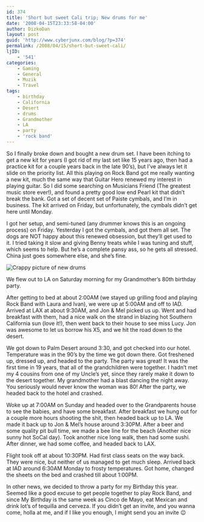 ```yaml
---
id: 374
title: 'Short but sweet Cali trip; New drums for me'
date: '2008-04-15T23:33:58-04:00'
author: DizkoDan
layout: post
guid: 'http://www.cyberjunx.com/blog/?p=374'
permalink: /2008/04/15/short-but-sweet-cali/
ljID:
    - '541'
categories:
    - Gaming
    - General
    - Muzik
    - Travel
tags:
    - birthday
    - California
    - Desert
    - drums
    - Grandmother
    - LA
    - party
    - 'rock band'
---
```


So I finally broke down and bought a new drum set. I have been itching to get a new kit for years (I got rid of my last set like 15 years ago, then had a practice kit for a couple years back in the late 90’s), but I’ve always let it slide on the priority list. All this playing on Rock Band got me really wanting a new kit, much the same way that Guitar Hero renewed my interest in playing guitar. So I did some searching on Musicians Friend (The greatest music store ever!), and found a pretty good low end Pearl kit that didn’t break the bank. Got a set of decent set of Paiste cymbals, and I’m in business. The kit arrived on Friday, but unfortunately, the cymbals didn’t get here until Monday.

I got her setup, and semi-tuned (any drummer knows this is an ongoing process) on Friday. Yesterday I got the cymbals, and got them all set. The dogs are NOT happy about this renewed obsession, but they’ll get used to it. I tried taking it slow and giving Benny treats while I was tuning and stuff, which seems to help. But he’s a complete pansy ass, so he gets all stressed. China just goes somewhere else, and she’s fine.

![Crappy picture of new drums](http://www.cyberjunx.com/drums1.jpg)

We flew out to LA on Saturday morning for my Grandmother’s 80th birthday party.

After getting to bed at about 2:00AM (we stayed up grilling food and playing Rock Band with Laura and Ivan), we were up at 5:00AM and off to IAD. Arrived at LAX at about 9:30AM, and Jon &amp; Mel picked us up. Went and had breakfast with them, had a nice walk on the strand in blazing hot Southern California sun (love it!), then went back to their house to see miss Lucy. Jon was awesome to let us borrow his X5, and we hit the road down to the desert.

We got down to Palm Desert around 3:30, and got checked into our hotel. Temperature was in the 90’s by the time we got down there. Got freshened up, dressed up, and headed to the party. The party was great! It was the first time in 19 years, that all of the grandchildren were together. I hadn’t met my 4 cousins from one of my Uncle’s yet, since they rarely make it down to the desert together. My grandmother had a blast dancing the night away. You seriously would never know the woman was 80! After the party, we headed back to the hotel and crashed.

Woke up at 7:00AM on Sunday and headed over to the Grandparents house to see the babies, and have some breakfast. After breakfast we hung out for a couple more hours shooting the shit, then headed back up to LA. We made it back up to Jon &amp; Mel’s house around 3:30PM. After a beer and some quality pit bull time, we made a bee line for the beach (Another nice sunny hot SoCal day). Took another nice long walk, then had some sushi. After dinner, we had some coffee, and headed back to LAX.

Flight took off at about 10:30PM. Had first class seats on the way back. They were nice, but neither of us managed to get much sleep. Arrived back at IAD around 6:30AM Monday to frosty temperatures. Got home, changed the sheets on the bed and crashed till about 1:00PM.

In other news, we decided to throw a party for my Birthday this year. Seemed like a good excuse to get people together to play Rock Band, and since My Birthday is the same week as Cinco de Mayo, eat Mexican and drink lot’s of tequilla and cerveza. If you didn’t get an invite, and you wanna come, holla at me, and if I like you enough, I might send you an invite 😉